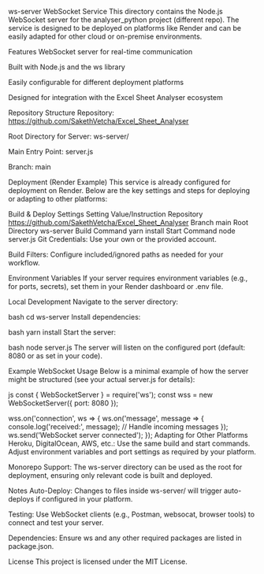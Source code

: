 ws-server WebSocket Service
This directory contains the Node.js WebSocket server for the analyser_python project (different repo). The service is designed to be deployed on platforms like Render and can be easily adapted for other cloud or on-premise environments.

Features
WebSocket server for real-time communication

Built with Node.js and the ws library

Easily configurable for different deployment platforms

Designed for integration with the Excel Sheet Analyser ecosystem

Repository Structure
Repository:
https://github.com/SakethVetcha/Excel_Sheet_Analyser

Root Directory for Server:
ws-server/

Main Entry Point:
server.js

Branch:
main

Deployment (Render Example)
This service is already configured for deployment on Render. Below are the key settings and steps for deploying or adapting to other platforms:

Build & Deploy Settings
Setting	Value/Instruction
Repository	https://github.com/SakethVetcha/Excel_Sheet_Analyser
Branch	main
Root Directory	ws-server
Build Command	yarn install
Start Command	node server.js
Git Credentials: Use your own or the provided account.

Build Filters: Configure included/ignored paths as needed for your workflow.

Environment Variables
If your server requires environment variables (e.g., for ports, secrets), set them in your Render dashboard or .env file.

Local Development
Navigate to the server directory:

bash
cd ws-server
Install dependencies:

bash
yarn install
Start the server:

bash
node server.js
The server will listen on the configured port (default: 8080 or as set in your code).

Example WebSocket Usage
Below is a minimal example of how the server might be structured (see your actual server.js for details):

js
const { WebSocketServer } = require('ws');
const wss = new WebSocketServer({ port: 8080 });

wss.on('connection', ws => {
  ws.on('message', message => {
    console.log('received:', message);
    // Handle incoming messages
  });
  ws.send('WebSocket server connected');
});
Adapting for Other Platforms
Heroku, DigitalOcean, AWS, etc.:
Use the same build and start commands. Adjust environment variables and port settings as required by your platform.

Monorepo Support:
The ws-server directory can be used as the root for deployment, ensuring only relevant code is built and deployed.

Notes
Auto-Deploy:
Changes to files inside ws-server/ will trigger auto-deploys if configured in your platform.

Testing:
Use WebSocket clients (e.g., Postman, websocat, browser tools) to connect and test your server.

Dependencies:
Ensure ws and any other required packages are listed in package.json.

License
This project is licensed under the MIT License.

